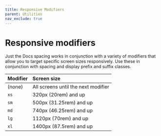 ```yaml
---
title: Responsive Modifiers
parent: Utilities
nav_exclude: true
---
```


# Responsive modifiers

Just the Docs spacing works in conjunction with a variety of modifiers that allow you to target specific screen sizes responsively. Use these in conjunction with spacing and display prefix and suffix classes.

| Modifier | Screen size                         |
| :------- | :---------------------------------- |
| (none)   | All screens until the next modifier |
| `xs`     | 320px (20rem) and up                |
| `sm`     | 500px (31.25rem) and up             |
| `md`     | 740px (46.25rem) and up             |
| `lg`     | 1120px (70rem) and up               |
| `xl`     | 1400px (87.5rem) and up             |
